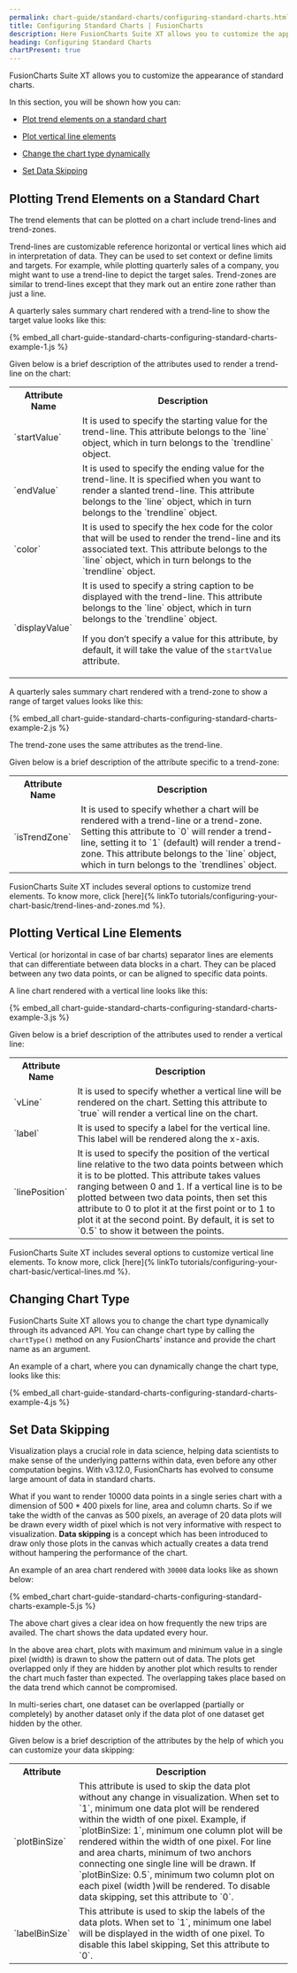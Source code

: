 ```yaml
---
permalink: chart-guide/standard-charts/configuring-standard-charts.html
title: Configuring Standard Charts | FusionCharts
description: Here FusionCharts Suite XT allows you to customize the appearence of standard charts where you can plot trend elements and vertical line elements
heading: Configuring Standard Charts
chartPresent: true
---
```


FusionCharts Suite XT allows you to customize the appearance of standard charts.

In this section, you will be shown how you can:

* <a href="/chart-guide/standard-charts/configuring-standard-charts.html#plotting-trend-elements-on-a-standard-chart">Plot trend elements on a standard chart</a>

* <a href="/chart-guide/standard-charts/configuring-standard-charts.html#plotting-vertical-line-elements">Plot vertical line elements</a>

* <a href="/chart-guide/standard-charts/configuring-standard-charts.html#changing-chart-type">Change the chart type dynamically</a>

* <a href="/chart-guide/standard-charts/configuring-standard-charts.html#set-data-skipping">Set Data Skipping</a>


## Plotting Trend Elements on a Standard Chart

The trend elements that can be plotted on a chart include trend-lines and trend-zones.

Trend-lines are customizable reference horizontal or vertical lines which aid in interpretation of data. They can be used to set context or define limits and targets. For example, while plotting quarterly sales of a company, you might want to use a trend-line to depict the target sales. Trend-zones are similar to trend-lines except that they mark out an entire zone rather than just a line.

A quarterly sales summary chart rendered with a trend-line to show the target value looks like this:

{% embed_all chart-guide-standard-charts-configuring-standard-charts-example-1.js %}

Given below is a brief description of the attributes used to render a trend-line on the chart:

<table>
  <tr>
    <th>Attribute Name</th>
    <th>Description</th>
  </tr>
  <tr>
    <td>`startValue`</td>
    <td>It is used to specify the starting value for the trend-line. This attribute belongs to the `line` object, which in turn belongs to the `trendline` object.</td>
  </tr>
  <tr>
    <td>`endValue`</td>
    <td>It is used to specify the ending value for the trend-line. It is specified when you want to render a slanted trend-line. This attribute belongs to the `line` object, which in turn belongs to the `trendline` object.</td>
  </tr>
  <tr>
    <td>`color`</td>
    <td>It is used to specify the hex code for the color that will be used to render the trend-line and its associated text. This attribute belongs to the `line` object, which in turn belongs to the `trendline` object.</td>
  </tr>
  <tr>
    <td>`displayValue`</td>
    <td>It is used to specify a string caption to be displayed with the trend-line. This attribute belongs to the `line` object, which in turn belongs to the `trendline` object.

If you don’t specify a value for this attribute, by default, it will take the value of the `startValue` attribute.</td>
  </tr>
</table>

A quarterly sales summary chart rendered with a trend-zone to show a range of target values looks like this:

{% embed_all chart-guide-standard-charts-configuring-standard-charts-example-2.js %}

The trend-zone uses the same attributes as the trend-line.

Given below is a brief description of the attribute specific to a trend-zone:

<table>
  <tr>
    <th>Attribute Name</th>
    <th>Description</th>
  </tr>
  <tr>
    <td>`isTrendZone`</td>
    <td>It is used to specify whether a chart will be rendered with a trend-line or a trend-zone. Setting this attribute to `0` will render a trend-line, setting it to `1` (default) will render a trend-zone. This attribute belongs to the `line` object, which in turn belongs to the `trendlines` object.</td>
  </tr>
</table>

FusionCharts Suite XT includes several options to customize trend elements. To know more, click [here]{% linkTo tutorials/configuring-your-chart-basic/trend-lines-and-zones.md %}.

## Plotting Vertical Line Elements

Vertical (or horizontal in case of bar charts) separator lines are elements that can differentiate between data blocks in a chart. They can be placed between any two data points, or can be aligned to specific data points.

A line chart rendered with a vertical line looks like this:

{% embed_all chart-guide-standard-charts-configuring-standard-charts-example-3.js %}

Given below is a brief description of the attributes used to render a vertical line:

<table>
  <tr>
    <th>Attribute Name</th>
    <th>Description</th>
  </tr>
  <tr>
    <td>`vLine`</td>
    <td>It is used to specify whether a vertical line will be rendered on the chart. Setting this attribute to `true` will render a vertical line on the chart.</td>
  </tr>
  <tr>
    <td>`label`</td>
    <td>It is used to specify a label for the vertical line. This label will be rendered along the x-axis.</td>
  </tr>
  <tr>
    <td>`linePosition`</td>
    <td>It is used to specify the position of the vertical line relative to the two data points between which it is to be plotted. This attribute takes values ranging between 0 and 1. If a vertical line is to be plotted between two data points, then set this attribute to 0 to plot it at the first point or to 1 to plot it at the second point. By default, it is set to `0.5` to show it between the points.</td>
  </tr>
</table>

FusionCharts Suite XT includes several options to customize vertical line elements. To know more, click [here]{% linkTo tutorials/configuring-your-chart-basic/vertical-lines.md %}.

## Changing Chart Type

FusionCharts Suite XT allows you to change the chart type dynamically through its advanced API. You can change chart type by calling the `chartType()` method on any FusionCharts' instance and provide the chart name as an argument.

An example of a chart, where you can dynamically change the chart type, looks like this:

{% embed_all chart-guide-standard-charts-configuring-standard-charts-example-4.js %}


## Set Data Skipping

Visualization plays a crucial role in data science, helping data scientists to make sense of the underlying patterns within data, even before any other computation begins. With v3.12.0, FusionCharts has evolved to consume large amount of data in standard charts.

What if you want to render 10000 data points in a single series chart with a dimension of 500 * 400 pixels for line, area and column charts. So if we take the width of the canvas as 500 pixels, an average of 20 data plots will be drawn every width of pixel which is not very informative with respect to visualization. __Data skipping__ is a concept which has been introduced to draw only those plots in the canvas which actually creates a data trend without hampering the performance of the chart.

An example of an area chart rendered with `30000` data looks like as shown below:

{% embed_chart chart-guide-standard-charts-configuring-standard-charts-example-5.js %}

The above chart gives a clear idea on how frequently the new trips are availed. The chart shows the data updated every hour.

In the above area chart, plots with maximum and minimum value in a single pixel (width) is drawn to show the pattern out of data. The plots get overlapped only if they are hidden by another plot which results to render the chart much faster than expected. The overlapping takes place based on the data trend which cannot be compromised. 

<p class="text-info">In multi-series chart, one dataset can be overlapped (partially or completely) by another dataset only if the data plot of one dataset get hidden by the other.</p>

Given below is a brief description of the attributes by the help of which you can customize your data skipping:

<table>
  <tr>
    <th>Attribute</th>
    <th>Description</th>
  </tr>
  <tr>
    <td>`plotBinSize`</td>
    <td>This attribute is used to skip the data plot without any change in visualization. When set to `1`, minimum one data plot will be rendered within the width of one pixel.
Example, if `plotBinSize: 1`, minimum one column plot will be rendered within the width of one pixel.
For line and area charts, minimum of two anchors connecting one single line will be drawn.
If `plotBinSize: 0.5`, minimum two column plot on each pixel (width )will be rendered.
To disable data skipping, set this attribute to `0`.</td>
  </tr>
  <tr>
    <td>`labelBinSize`</td>
    <td>This attribute is used to skip the labels of the data plots. When set to `1`, minimum one label will be displayed in the width of one pixel.
To disable this label skipping, Set this attribute to `0`.</td>
  </tr>
</table>